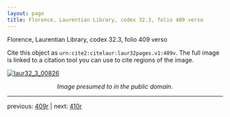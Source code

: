 ```yaml
---
layout: page
title: Florence, Laurentian Library, codex 32.3, folio 409 verso
---
```


Florence, Laurentian Library, codex 32.3, folio 409 verso

Cite this object as `urn:cite2:citelaur:laur32pages.v1:409v`.  The full image is linked to a citation tool you can use to cite regions of the image.

[![laur32_3_00826](http://www.homermultitext.org/iipsrv?IIIF=/project/homer/pyramidal/deepzoom/citelaur/laur32imgs/v1/laur32_3_00826.tif/full/800,/0/default.jpg)](http://www.homermultitext.org/ict2/?urn=urn:cite2:citelaur:laur32imgs.v1:laur32_3_00826) 

<p style="text-align: center; font-style: italic;">Image presumed to in the public domain.</p>

---

previous: [409r](../409r/) | next: [410r](../410r/)